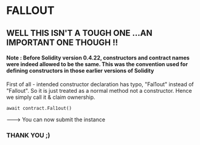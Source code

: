 # FALLOUT

## WELL THIS ISN'T A TOUGH ONE ...AN IMPORTANT ONE THOUGH !!

#### Note : Before Solidity version 0.4.22, constructors and contract names were indeed allowed to be the same. This was the convention used for defining constructors in those earlier versions of Solidity

First of all - intended constructor declaration has typo, "Fal1out" instead of "Fallout". So it is just treated as a normal method not a constructor. Hence we simply call it & claim ownership.

```
await contract.Fal1out()
```

---> You can now submit the instance

### THANK YOU ;)
